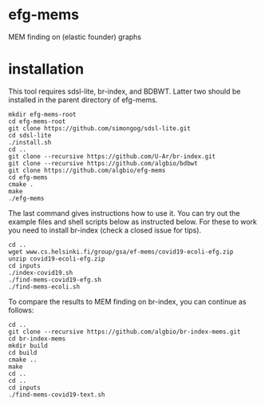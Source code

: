 # efg-mems
MEM finding on (elastic founder) graphs

# installation

This tool requires sdsl-lite, br-index, and BDBWT.
Latter two should be installed in the parent directory of efg-mems.

```
mkdir efg-mems-root
cd efg-mems-root
git clone https://github.com/simongog/sdsl-lite.git
cd sdsl-lite
./install.sh
cd ..
git clone --recursive https://github.com/U-Ar/br-index.git
git clone --recursive https://github.com/algbio/bdbwt
git clone https://github.com/algbio/efg-mems
cd efg-mems
cmake .
make
./efg-mems
```
The last command gives instructions how to use it.
You can try out the example files and shell scripts below as instructed below.
For these to work you need to install br-index (check a closed issue for tips).
```
cd ..
wget www.cs.helsinki.fi/group/gsa/ef-mems/covid19-ecoli-efg.zip
unzip covid19-ecoli-efg.zip
cd inputs
./index-covid19.sh
./find-mems-covid19-efg.sh
./find-mems-ecoli.sh
```
To compare the results to MEM finding on br-index, you can continue as follows:
```
cd ..
git clone --recursive https://github.com/algbio/br-index-mems.git
cd br-index-mems
mkdir build
cd build
cmake ..
make
cd ..
cd ..
cd inputs
./find-mems-covid19-text.sh
```
